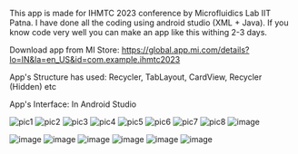 This app is made for IHMTC 2023 conference by Microfluidics Lab IIT Patna. I have done all the coding using android studio (XML + Java). If you know code very well you can make an app like this withing 2-3 days.

Download app from MI Store: https://global.app.mi.com/details?lo=IN&la=en_US&id=com.example.ihmtc2023

App's Structure has used: Recycler, TabLayout, CardView, Recycler (Hidden) etc

App's Interface: In Android Studio

![pic1](https://github.com/meHypernova/Conference-Schedule/assets/146374681/271a8f87-71fe-4d7c-af6f-3671a274feae)
![pic2](https://github.com/meHypernova/Conference-Schedule/assets/146374681/53743884-5169-4aa8-9d89-a1148091250f)
![pic3](https://github.com/meHypernova/Conference-Schedule/assets/146374681/39dac971-07a0-4902-9407-744208a1dacd)
![pic4](https://github.com/meHypernova/Conference-Schedule/assets/146374681/fefcb2e5-5bfe-44fb-853c-4cf044240e02)
![pic5](https://github.com/meHypernova/Conference-Schedule/assets/146374681/8b571b55-6956-49d9-8737-2d9bf8e35d45)
![pic6](https://github.com/meHypernova/Conference-Schedule/assets/146374681/8f7bed24-62ef-4606-b48b-f34b39b3eb34)
![pic7](https://github.com/meHypernova/Conference-Schedule/assets/146374681/551bb32f-d66d-4e3c-b502-43babd2ebb72)
![pic8](https://github.com/meHypernova/Conference-Schedule/assets/146374681/8831bfa2-3d79-4baf-9ecc-253e75dda036)
![image](https://github.com/meHypernova/Conference-Schedule/assets/146374681/53d4c01e-79dc-4c8c-a7ea-90312a856477)

![image](https://github.com/meHypernova/Conference-Schedule/assets/146374681/ac2cf898-401f-40e7-875a-0be8f11b840c)
![image](https://github.com/meHypernova/Conference-Schedule/assets/146374681/92d0b179-f560-4451-a536-c695cec4abe4)
![image](https://github.com/meHypernova/Conference-Schedule/assets/146374681/dfff3905-7961-414b-a24b-b2240712dabf)
![image](https://github.com/meHypernova/Conference-Schedule/assets/146374681/11412a89-9a67-4ae8-934f-888dbd144732)
![image](https://github.com/meHypernova/Conference-Schedule/assets/146374681/38f85bbc-4f18-48cd-9f8a-2b0c1aec0b33)
![image](https://github.com/meHypernova/Conference-Schedule/assets/146374681/c508182a-7f76-41d6-ab25-745f4f8a232a)



